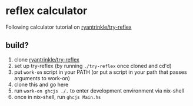 # reflex calculator

Following calculator tutorial on [ryantrinkle/try-reflex](https://github.com/ryantrinkle/try-reflex)

## build?
1. clone [ryantrinkle/try-reflex](https://github.com/ryantrinkle/try-reflex)
2. set up try-reflex (by running `./try-reflex` once cloned and cd'd)
4. put `work-on` script in your PATH (or put a script in your path that passes arguments to work-on)
3. clone this and go here
4. run `work-on ghcjs ./.` to enter development environment via nix-shell
5. once in nix-shell, run `ghcjs Main.hs`



